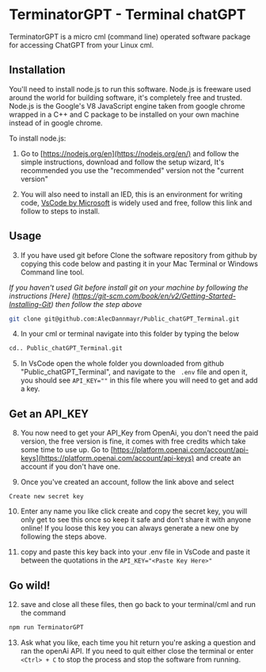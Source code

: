 # TerminatorGPT - Terminal chatGPT

TerminatorGPT is a micro cml (command line) operated software package for accessing ChatGPT from your Linux cml. 

## Installation

You'll need to install node.js to run this software. Node.js is freeware used around the world for building software, it's completely free and trusted. Node.js is the Google's V8 JavaScript engine taken from google chrome wrapped in a C++ and C package to be installed on your own machine instead of in google chrome.


To install node.js:

1. Go to [https://nodejs.org/en](https://nodejs.org/en/) and follow the simple instructions, download and follow the setup wizard, It's recommended you use the "recommended" version not the "current version" 

2. You will also need to install an IED, this is an environment for writing code, [VsCode by Microsoft](https://code.visualstudio.com/) is widely used and free, follow this link and follow to steps to install.

## Usage 

3. If you have used git before Clone the software repository from github by copying this code below and pasting it in your Mac Terminal or Windows Command line tool.

*If you haven't used Git before install git on your machine by following the instructions [Here] (https://git-scm.com/book/en/v2/Getting-Started-Installing-Git) then follow the step above*

```bash
git clone git@github.com:AlecDannmayr/Public_chatGPT_Terminal.git
```

4. In your cml or terminal navigate into this folder by typing the below

```bash
cd.. Public_chatGPT_Terminal.git
```

5. In VsCode open the whole folder you downloaded from github "Public_chatGPT_Terminal", and navigate to the ```
.env``` file and open it, you should see ```API_KEY=""``` in this file where you will need to get and add a key.

## Get an API_KEY 

8. You now need to get your API_Key from OpenAi, you don't need the paid version, the free version is fine, it comes with free credits which take some time to use up. Go to [https://platform.openai.com/account/api-keys](https://platform.openai.com/account/api-keys) and create an account if you don't have one.

9. Once you've created an account, follow the link above and select 

```Create new secret key```

10. Enter any name you like click create and copy the secret key, you will only get to see this once so keep it safe and don't share it with anyone online! If you loose this key you can always generate a new one by following the steps above.

11. copy and paste this key back into your .env file in VsCode and paste it between the quotations in the ```API_KEY="<Paste Key Here>"```

## Go wild! 

12. save and close all these files, then go back to your terminal/cml and run the command

```bash
npm run TerminatorGPT
```

13. Ask what you like, each time you hit return you're asking a question and ran the openAi API. If you need to quit either close the terminal or enter ```<Ctrl> + C``` to stop the process and stop the software from running.

